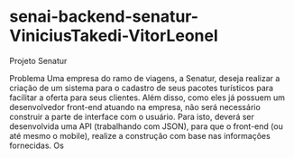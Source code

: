 # senai-backend-senatur-ViniciusTakedi-VitorLeonel
Projeto Senatur 

Problema 
Uma empresa do ramo de viagens, a Senatur, deseja realizar a criação de um sistema para o cadastro de seus pacotes turísticos para facilitar a oferta para seus clientes. Além disso, como eles já possuem um desenvolvedor front-end atuando na empresa, não será necessário construir a parte de interface com o usuário. Para isto, deverá ser desenvolvida uma API (trabalhando com JSON), para que o front-end (ou até mesmo o mobile), realize a construção com base nas informações fornecidas. 
Os 
